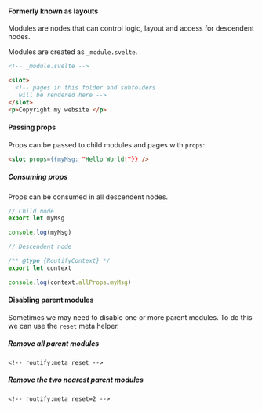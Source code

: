 
#### Formerly known as layouts

Modules are nodes that can control logic, layout and access for descendent nodes.

Modules are created as `_module.svelte`.

```html
<!-- _module.svelte -->

<slot>
  <!-- pages in this folder and subfolders
   will be rendered here -->
</slot>
<p>Copyright my website </p>
```

#### Passing props
Props can be passed to child modules and pages with `props`:

```html
<slot props={{myMsg: "Hello World!"}} />
```

##### Consuming props
Props can be consumed in all descendent nodes.


```javascript
// Child node
export let myMsg

console.log(myMsg)
```


```javascript
// Descendent node

/** @type {RoutifyContext} */    
export let context

console.log(context.allProps.myMsg)
```

#### Disabling parent modules
Sometimes we may need to disable one or more parent modules. To do this we can use the `reset` meta helper.

##### Remove all parent modules
```
<!-- routify:meta reset -->
```

##### Remove the two nearest parent modules
```
<!-- routify:meta reset=2 -->
```

<!-- undo whatever the html parser picks up in the code block above -->
<!-- routify:meta reset=false -->